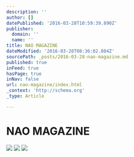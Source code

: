 ```yaml
---
description: ''
author: []
datePublished: '2016-03-28T10:59:39.890Z'
publisher:
  domain: ''
  name: ''
title: NAO MAGAZINE
dateModified: '2016-03-28T08:36:02.804Z'
sourcePath: _posts/2016-03-28-nao-magazine.md
published: true
inFeed: true
hasPage: true
inNav: false
url: nao-magazine/index.html
_context: 'http://schema.org'
_type: Article

---
```

# NAO MAGAZINE
![](https://the-grid-user-content.s3-us-west-2.amazonaws.com/80d36036-1d4f-4fd0-bc66-b40c7d2a2699.png)
![](https://the-grid-user-content.s3-us-west-2.amazonaws.com/a50a9dd5-7ee8-408b-91b7-d289d8f75033.png)
![](https://the-grid-user-content.s3-us-west-2.amazonaws.com/ff7ad57b-8c94-45d3-a8b3-44dff8487885.png)